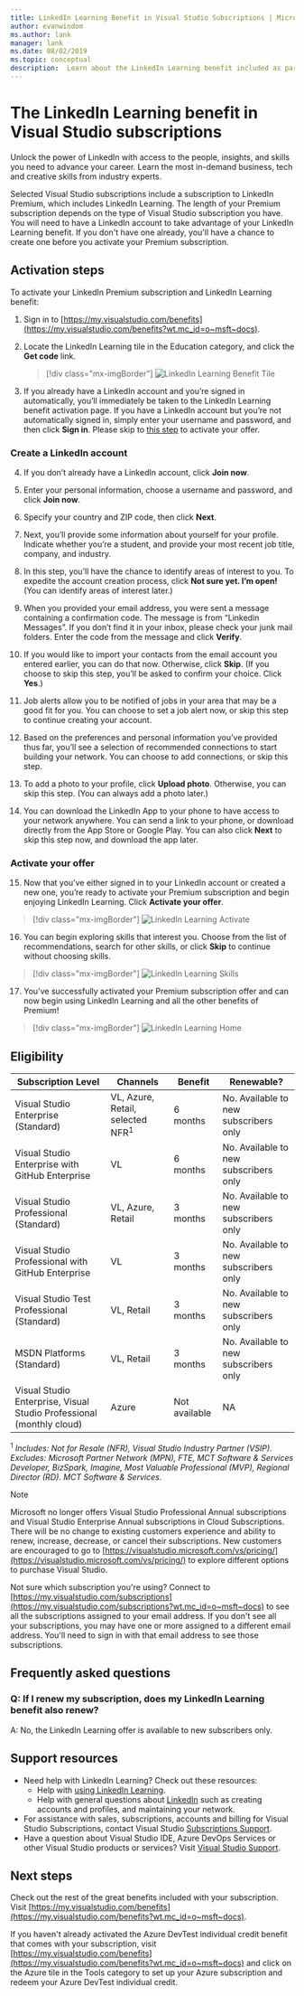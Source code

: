 ```yaml
---
title: LinkedIn Learning Benefit in Visual Studio Subscriptions | Microsoft Docs
author: evanwindom
ms.author: lank
manager: lank
ms.date: 08/02/2019
ms.topic: conceptual
description:  Learn about the LinkedIn Learning benefit included as part of a LinkedIn Premium subscription included in selected Visual Studio subscriptions.
---
```


# The LinkedIn Learning benefit in Visual Studio subscriptions

Unlock the power of LinkedIn with access to the people, insights, and skills you need to advance your career.  Learn the most in-demand business, tech and creative skills from industry experts.

Selected Visual Studio subscriptions include a subscription to LinkedIn Premium, which includes LinkedIn Learning.  The length of your Premium subscription depends on the type of Visual Studio subscription you have.
You will need to have a LinkedIn account to take advantage of your LinkedIn Learning benefit.  If you don't have one already, you'll have a chance to create one before you activate your Premium subscription.

## Activation steps
To activate your LinkedIn Premium subscription and LinkedIn Learning benefit:
1. Sign in to [https://my.visualstudio.com/benefits](https://my.visualstudio.com/benefits?wt.mc_id=o~msft~docs).

2. Locate the LinkedIn Learning tile in the Education category, and click the **Get code** link.
   > [!div class="mx-imgBorder"]
   > ![LinkedIn Learning Benefit Tile](_img/vs-linkedin/vs-linkedin-3-month-tile.png)

3. If you already have a LinkedIn account and you’re signed in automatically, you’ll immediately be taken to the LinkedIn Learning benefit activation page.  If you have a LinkedIn account but you’re not automatically signed in, simply enter your username and password, and then click **Sign in**.  Please skip to [this step](#activate-your-offer) to activate your offer.

### Create a LinkedIn account
4. If you don’t already have a LinkedIn account, click **Join now**.

5. Enter your personal information, choose a username and password, and click **Join now**.

6. Specify your country and ZIP code, then click **Next**.

7. Next, you’ll provide some information about yourself for your profile.  Indicate whether you’re a student, and provide your most recent job title, company, and industry.

8. In this step, you’ll have the chance to identify areas of interest to you.  To expedite the account creation process, click **Not sure yet.  I’m open!**  (You can identify areas of interest later.)

9. When you provided your email address, you were sent a message containing a confirmation code.  The message is from “Linkedin Messages”.  If you don’t find it in your inbox, please check your junk mail folders.  Enter the code from the message and click **Verify**.

10. If you would like to import your contacts from the email account you entered earlier, you can do that now.  Otherwise, click **Skip**. (If you choose to skip this step, you’ll be asked to confirm your choice.  Click **Yes**.)

11. Job alerts allow you to be notified of jobs in your area that may be a good fit for you.  You can choose to set a job alert now, or skip this step to continue creating your account.

12. Based on the preferences and personal information you’ve provided thus far, you’ll see a selection of recommended connections to start building your network.  You can choose to add connections, or skip this step.

13. To add a photo to your profile, click **Upload photo**.  Otherwise, you can skip this step.  (You can always add a photo later.)

14. You can download the LinkedIn App to your phone to have access to your network anywhere.  You can send a link to your phone, or download directly from the App Store or Google Play.  You can also click **Next** to skip this step now, and download the app later.

### Activate your offer
15. Now that you’ve either signed in to your LinkedIn account or created a new one, you’re ready to activate your Premium subscription and begin enjoying LinkedIn Learning.  Click **Activate your offer**.
   > [!div class="mx-imgBorder"]
   > ![LinkedIn Learning Activate](_img/vs-linkedin/vs-linkedin-Activate1.png)

16. You can begin exploring skills that interest you.  Choose from the list of recommendations, search for other skills, or click **Skip** to continue without choosing skills.
   > [!div class="mx-imgBorder"]
   > ![LinkedIn Learning Skills](_img/vs-linkedin/vs-linkedin-skills.png)

17. You’ve successfully activated your Premium subscription offer and can now begin using LinkedIn Learning and all the other benefits of Premium!
   > [!div class="mx-imgBorder"]
   > ![LinkedIn Learning Home](_img/vs-linkedin/vs-linkedin-learning-home.png)

## Eligibility

| Subscription Level                                                 |     Channels                                            | Benefit                                                          | Renewable?    |
|--------------------------------------------------------------------|---------------------------------------------------------|------------------------------------------------------------------|---------------|
| Visual Studio Enterprise (Standard)   | VL, Azure, Retail,  selected NFR<sup>1</sup> | 6 months       |  No.  Available to new subscribers only          |
| Visual Studio Enterprise with GitHub Enterprise   | VL | 6 months       |  No.  Available to new subscribers only          |
| Visual Studio Professional (Standard) | VL, Azure, Retail                                       | 3 months                                                            |No.  Available to new subscribers only         |
| Visual Studio Professional with GitHub Enterprise | VL | 3 months      | No.  Available to new subscribers only         |
| Visual Studio Test Professional (Standard)                         | VL, Retail                                              | 3 months                                             |  No.  Available to new subscribers only         |
| MSDN Platforms (Standard)                                          | VL, Retail                                              | 3 months                                              | No.  Available to new subscribers only         |
| Visual Studio Enterprise, Visual Studio Professional (monthly cloud) | Azure                                       | Not available                                                           |NA|

<sup>1</sup>  *Includes:  Not for Resale (NFR), Visual Studio Industry Partner (VSIP).  Excludes:  Microsoft Partner Network (MPN), FTE, MCT Software & Services Developer, BizSpark, Imagine, Most Valuable Professional (MVP), Regional Director (RD).  MCT Software & Services.*

> [!NOTE]
> Microsoft no longer offers Visual Studio Professional Annual subscriptions and Visual Studio Enterprise Annual subscriptions in Cloud Subscriptions. There will be no change to existing customers experience and ability to renew, increase, decrease, or cancel their subscriptions. New customers are encouraged to go to [https://visualstudio.microsoft.com/vs/pricing/](https://visualstudio.microsoft.com/vs/pricing/) to explore different options to purchase Visual Studio.

Not sure which subscription you're using?  Connect to [https://my.visualstudio.com/subscriptions](https://my.visualstudio.com/subscriptions?wt.mc_id=o~msft~docs) to see all the subscriptions assigned to your email address. If you don't see all your subscriptions, you may have one or more assigned to a different email address.  You'll need to sign in with that email address to see those subscriptions.

## Frequently asked questions
### Q: If I renew my subscription, does my LinkedIn Learning benefit also renew?
A:  No, the LinkedIn Learning offer is available to new subscribers only.

## Support resources
- Need help with LinkedIn Learning?  Check out these resources:
  - Help with [using LinkedIn Learning](https://www.linkedin.com/help/learning).
  - Help with general questions about [LinkedIn](https://www.linkedin.com/help/linkedin) such as creating accounts and profiles, and maintaining your network.
- For assistance with sales, subscriptions, accounts and billing for Visual Studio Subscriptions, contact Visual Studio [Subscriptions Support](https://visualstudio.microsoft.com/subscriptions/support/).
- Have a question about Visual Studio IDE, Azure DevOps Services or other Visual Studio products or services?  Visit [Visual Studio Support](https://visualstudio.microsoft.com/support/).

## Next steps
Check out the rest of the great benefits included with your subscription. Visit [https://my.visualstudio.com/benefits](https://my.visualstudio.com/benefits?wt.mc_id=o~msft~docs).

If you haven't already activated the Azure DevTest individual credit benefit that comes with your subscription, visit [https://my.visualstudio.com/benefits](https://my.visualstudio.com/benefits?wt.mc_id=o~msft~docs) and click on the Azure tile in the Tools category to set up your Azure subscription and redeem your Azure DevTest individual credit.